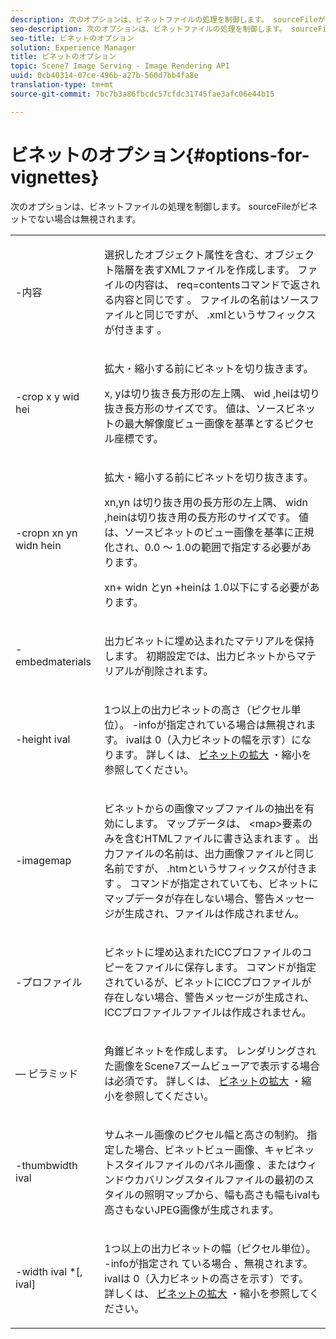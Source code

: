```yaml
---
description: 次のオプションは、ビネットファイルの処理を制御します。 sourceFileがビネットでない場合は無視されます。
seo-description: 次のオプションは、ビネットファイルの処理を制御します。 sourceFileがビネットでない場合は無視されます。
seo-title: ビネットのオプション
solution: Experience Manager
title: ビネットのオプション
topic: Scene7 Image Serving - Image Rendering API
uuid: 0cb40314-07ce-496b-a27b-560d7bb4fa8e
translation-type: tm+mt
source-git-commit: 7bc7b3a86fbcdc57cfdc31745fae3afc06e44b15

---
```



# ビネットのオプション{#options-for-vignettes}

次のオプションは、ビネットファイルの処理を制御します。 sourceFileがビネットでない場合は無視されます。

<table id="simpletable_6D0C967EB84947FBAC34B46C4BB23AF0"> 
 <tr class="strow"> 
  <td class="stentry"> <p><span class="codeph"> -内容</span> </p></td> 
  <td class="stentry"> <p>選択したオブジェクト属性を含む、オブジェクト階層を表すXMLファイルを作成します。 ファイルの内容は、 <span class="codeph"> req=contentsコマンドで返される内容と同じです</span> 。 ファイルの名前はソースファイルと同じですが、 <span class="filepath"> .xmlというサフィックスが付きます</span> 。 </p></td> 
 </tr> 
 <tr class="strow"> 
  <td class="stentry"> <p><span class="codeph">-crop <span class="varname"> x</span><span class="varname"> y</span><span class="varname"> wid</span><span class="varname"> hei</span></span> </p></td> 
  <td class="stentry"> <p>拡大・縮小する前にビネットを切り抜きます。 </p> <p><span class="codeph"><span class="varname"> x</span>,<span class="varname"> yは切り抜き長方形の左上隅、</span></span> wid <span class="codeph"><span class="varname"></span><span class="varname"></span></span> ,heiは切り抜き長方形のサイズです。 値は、ソースビネットの最大解像度ビュー画像を基準とするピクセル座標です。 </p></td> 
 </tr> 
 <tr class="strow"> 
  <td class="stentry"> <p><span class="codeph">-cropn <span class="varname"> xn</span><span class="varname"> yn</span><span class="varname"> widn</span><span class="varname"> hein</span></span> </p> </td> 
  <td class="stentry"> <p>拡大・縮小する前にビネットを切り抜きます。 </p> <p><span class="codeph"><span class="varname"> xn</span>,yn<span class="varname"> は切り抜き用の長方形の左上隅、</span></span> widn <span class="codeph"><span class="varname"></span><span class="varname"></span></span> ,heinは切り抜き用の長方形のサイズです。 値は、ソースビネットのビュー画像を基準に正規化され、0.0 ～ 1.0の範囲で指定する必要があります。 </p> <p><span class="codeph"><span class="varname"> xn</span></span>+<span class="codeph"><span class="varname"> widn</span></span> とyn <span class="codeph"><span class="varname"></span></span><span class="codeph"><span class="varname"> +heinは</span></span> 1.0以下にする必要があります。 </p></td> 
 </tr> 
 <tr class="strow"> 
  <td class="stentry"> <p><span class="codeph"> -embedmaterials</span> </p></td> 
  <td class="stentry"> <p>出力ビネットに埋め込まれたマテリアルを保持します。 初期設定では、出力ビネットからマテリアルが削除されます。 </p></td> 
 </tr> 
 <tr class="strow"> 
  <td class="stentry"> <p><span class="codeph">-height <span class="varname"> ival</span></span> </p></td> 
  <td class="stentry"> <p>1つ以上の出力ビネットの高さ（ピクセル単位）。 -infoが指定されている場合は無視されます。 <span class="varname"> ivalは</span> 0（入力ビネットの幅を示す）になります。 詳しくは、 <a href="../../../../ir-api/vntc/utilities/c-ir-vignette-converter-vntc/c-ir-vignette-scaling.md#concept-e373a29c2f954df98d704c7723804585" type="concept" format="dita" scope="local"> ビネットの拡大</a> ・縮小を参照してください。 </p></td> 
 </tr> 
 <tr class="strow"> 
  <td class="stentry"> <p><span class="codeph"> -imagemap</span> </p></td> 
  <td class="stentry"> <p>ビネットからの画像マップファイルの抽出を有効にします。 マップデータは、 <span class="codeph"> &lt;map&gt;要素のみを含むHTMLファイルに書き込まれます</span> 。 出力ファイルの名前は、出力画像ファイルと同じ名前ですが、 <span class="filepath"> .htmというサフィックスが付きます</span> 。 コマンドが指定されていても、ビネットにマップデータが存在しない場合、警告メッセージが生成され、ファイルは作成されません。 </p></td> 
 </tr> 
 <tr class="strow"> 
  <td class="stentry"> <p><span class="codeph"> -プロファイル</span> </p></td> 
  <td class="stentry"> <p>ビネットに埋め込まれたICCプロファイルのコピーをファイルに保存します。 コマンドが指定されているが、ビネットにICCプロファイルが存在しない場合、警告メッセージが生成され、ICCプロファイルファイルは作成されません。 </p></td> 
 </tr> 
 <tr class="strow"> 
  <td class="stentry"> <p><span class="codeph">  — ピラミッド</span> </p></td> 
  <td class="stentry"> <p>角錐ビネットを作成します。 レンダリングされた画像をScene7ズームビューアで表示する場合は必須です。 詳しくは、 <a href="../../../../ir-api/vntc/utilities/c-ir-vignette-converter-vntc/c-ir-vignette-scaling.md#concept-e373a29c2f954df98d704c7723804585" type="concept" format="dita" scope="local"> ビネットの拡大</a> ・縮小を参照してください。 </p></td> 
 </tr> 
 <tr class="strow"> 
  <td class="stentry"> <p><span class="codeph">-thumbwidth <span class="varname"> ival</span></span> </p></td> 
  <td class="stentry"> <p>サムネール画像のピクセル幅と高さの制約。 指定した場合、ビネットビュー画像、キャビネットスタイルファイルのパネル画像 <span class="varname"></span> 、またはウィンドウカバリングスタイルファイルの最初のスタイルの照明マップから、幅も高さも幅もivalも高さもないJPEG画像が生成されます。 </p></td> 
 </tr> 
 <tr class="strow"> 
  <td class="stentry"> <p><span class="codeph">-width <span class="varname"> ival</span> *[,<span class="varname"> ival</span>]</span> </p></td> 
  <td class="stentry"> <p>1つ以上の出力ビネットの幅（ピクセル単位）。 -infoが指定され <span class="codeph"> ている場合</span> 、無視されます。 <span class="varname"> ivalは</span> 0（入力ビネットの高さを示す）です。 詳しくは、 <a href="../../../../ir-api/vntc/utilities/c-ir-vignette-converter-vntc/c-ir-vignette-scaling.md#concept-e373a29c2f954df98d704c7723804585" type="concept" format="dita" scope="local"> ビネットの拡大</a> ・縮小を参照してください。 </p></td> 
 </tr> 
</table>

